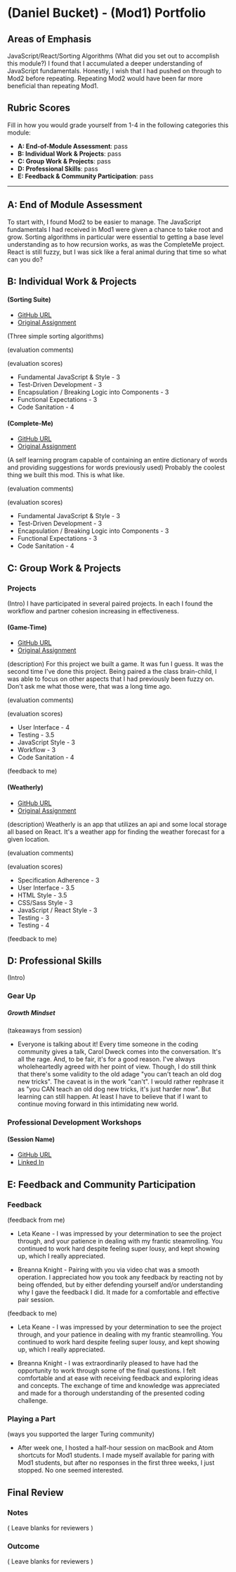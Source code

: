 # (Daniel Bucket) - (Mod1) Portfolio
## Areas of Emphasis

JavaScript/React/Sorting Algorithms
(What did you set out to accomplish this module?)
I found that I accumulated a deeper understanding of JavaScript fundamentals. Honestly, I wish that I had pushed on through to Mod2 before repeating. Repeating Mod2 would have been far more beneficial than repeating Mod1.

## Rubric Scores

Fill in how you would grade yourself from 1-4 in the following categories this module:

* **A: End-of-Module Assessment**: pass
* **B: Individual Work & Projects**: pass
* **C: Group Work & Projects**: pass
* **D: Professional Skills**: pass
* **E: Feedback & Community Participation**: pass

-----------------------

## A: End of Module Assessment
To start with, I found Mod2 to be easier to manage. The JavaScript fundamentals I had received in Mod1 were given a chance to take root and grow. Sorting algorithms in particular were essential to getting a base level understanding as to how recursion works, as was the CompleteMe project. React is still fuzzy, but I was sick like a feral animal during that time so what can you do?

## B: Individual Work & Projects

#### (Sorting Suite)

* [GitHub URL](https://github.com/danielbucket/Sorting-Suite)
* [Original Assignment](http://frontend.turing.io/projects/sorting-suite.html)

(Three simple sorting algorithms)

(evaluation comments)

(evaluation scores)
  * Fundamental JavaScript & Style - 3
  * Test-Driven Development - 3
  * Encapsulation / Breaking Logic into Components - 3
  * Functional Expectations - 3
  * Code Sanitation - 4

#### (Complete-Me)

* [GitHub URL](https://github.com/danielbucket/Complete-Me)
* [Original Assignment](http://frontend.turing.io/projects/complete-me.html)

(A self learning program capable of containing an entire dictionary of words and providing suggestions for words previously used)
Probably the coolest thing we built this mod. This is what like.

(evaluation comments)


(evaluation scores)
  * Fundamental JavaScript & Style - 3
  * Test-Driven Development - 3
  * Encapsulation / Breaking Logic into Components - 3
  * Functional Expectations - 3
  * Code Sanitation - 4


## C: Group Work & Projects

### Projects
(Intro)
I have participated in several paired projects. In each I found the workflow and partner cohesion increasing in effectiveness.


#### (Game-Time)

* [GitHub URL](https://github.com/danielbucket/bucketZane-Tron)
* [Original Assignment](http://frontend.turing.io/projects/game-time.html)

(description)
For this project we built a game. It was fun I guess. It was the second time I've done this project. Being paired a the class brain-child, I was able to focus on other aspects that I had previously been fuzzy on. Don't ask me what those were, that was a long time ago.

(evaluation comments)


(evaluation scores)
* User Interface - 4
* Testing - 3.5
* JavaScript Style - 3
* Workflow - 3
* Code Sanitation - 4

(feedback to me)

#### (Weatherly)

* [GitHub URL](https://github.com/letakeane/db-lk-weathrly)
* [Original Assignment](http://frontend.turing.io/projects/weathrly.html)

(description)
Weatherly is an app that utilizes an api and some local storage all based on React. It's a weather app for finding the weather forecast for a given location.

(evaluation comments)


(evaluation scores)
* Specification Adherence - 3
* User Interface - 3.5
* HTML Style - 3.5
* CSS/Sass Style - 3
* JavaScript / React Style - 3
* Testing - 3
* Testing - 4

(feedback to me)

## D: Professional Skills
(Intro)

### Gear Up

##### Growth Mindset

(takeaways from session)
* Everyone is talking about it! Every time someone in the coding community gives a talk, Carol Dweck comes into the conversation. It's all the rage. And, to be fair, it's for a good reason. I've always wholeheartedly agreed with her point of view. Though, I do still think that there's some validity to the old adage "you can't teach an old dog new tricks". The caveat is in the work "can't". I would rather rephrase it as "you CAN teach an old dog new tricks, it's just harder now". But learning can still happen. At least I have to believe that if I want to continue moving forward in this intimidating new world.

### Professional Development Workshops
#### (Session Name)

*   [GitHub URL](https://github.com/danielbucket)
*   [Linked In](https://www.linkedin.com/in/daniel-ludwick/)

## E: Feedback and Community Participation

### Feedback

(feedback from me)
* Leta Keane - I was impressed by your determination to see the project through, and your patience in dealing with my frantic steamrolling. You continued to work hard despite feeling super lousy, and kept showing up, which I really appreciated.

* Breanna Knight - Pairing with you via video chat was a smooth operation. I appreciated how you took any feedback by reacting not by being offended, but by either defending yourself and/or understanding why I gave the feedback I did. It made for a comfortable and effective pair session.


(feedback to me)
* Leta Keane - I was impressed by your determination to see the project through, and your patience in dealing with my frantic steamrolling. You continued to work hard despite feeling super lousy, and kept showing up, which I really appreciated.

* Breanna Knight - I was extraordinarily pleased to have had the opportunity to work through some of the final questions. I felt comfortable and at ease with receiving feedback and exploring ideas and concepts. The exchange of time and knowledge was appreciated and made for a thorough understanding of the presented coding challenge.


### Playing a Part

(ways you supported the larger Turing community)
* After week one, I hosted a half-hour session on macBook and Atom shortcuts for Mod1 students. I made myself available for paring with Mod1 students, but after no responses in the first three weeks, I just stopped. No one seemed interested.

## Final Review

### Notes

( Leave blanks for reviewers )

### Outcome

( Leave blanks for reviewers )
